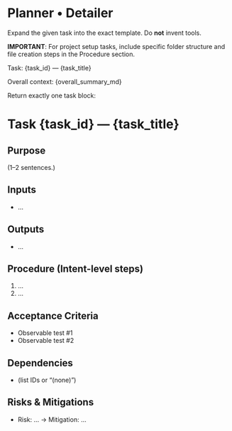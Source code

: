 # Planner • Detailer

Expand the given task into the exact template. Do **not** invent tools.

**IMPORTANT**: For project setup tasks, include specific folder structure and file creation steps in the Procedure section.

Task: {task_id} — {task_title}

Overall context:
{overall_summary_md}

Return exactly one task block:

# Task {task_id} — {task_title}

## Purpose
(1–2 sentences.)

## Inputs
- …

## Outputs
- …

## Procedure (Intent-level steps)
1. …
2. …

## Acceptance Criteria
- Observable test #1
- Observable test #2

## Dependencies
- (list IDs or “(none)”)

## Risks & Mitigations
- Risk: … → Mitigation: …
